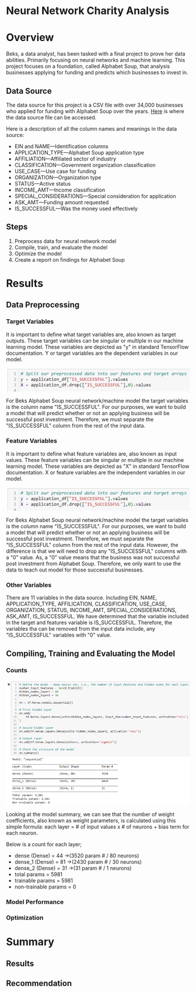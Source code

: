 # Neural Network Charity Analysis

# Overview
Beks, a data analyst, has been tasked with a final project to prove her data abilities. Primarily focusing on neural networks and machine learning. This project focuses on a foundation, called Alphabet Soup, that analysis businesses applying for funding and predicts which businesses to invest in.

## Data Source
The data source for this project is a CSV file with over 34,000 businesses who applied for funding with Alphabet Soup over the years. [Here](https://github.com/Sborresch/Neural_Network_Charity_Analysis/blob/main/charity_data.csv) is where the data source file can be accessed.

Here is a description of all the column names and meanings in the data source:
  - EIN and NAME—Identification columns
  - APPLICATION_TYPE—Alphabet Soup application type
  - AFFILIATION—Affiliated sector of industry
  - CLASSIFICATION—Government organization classification
  - USE_CASE—Use case for funding
  - ORGANIZATION—Organization type
  - STATUS—Active status
  - INCOME_AMT—Income classification
  - SPECIAL_CONSIDERATIONS—Special consideration for application
  - ASK_AMT—Funding amount requested
  - IS_SUCCESSFUL—Was the money used effectively

## Steps
1. Preprocess data for neural network model
2. Compile, train, and evaluate the model
3. Optimize the model
4. Create a report on findings for Alphabet Soup

# Results
## Data Preprocessing
### Target Variables
It is important to define what target variables are, also known as target outputs. These target variables can be singular or multiple in our machine learning model. These variables are depicted as "y" in standard TensorFlow documentation. Y or target variables are the dependent variables in our model.

![Screenshot](https://github.com/Sborresch/Neural_Network_Charity_Analysis/blob/main/Features_Targets.png)

For Beks Alphabet Soup neural network/machine model the target variables is the column name "IS_SUCCESSFUL". For our purposes, we want to build a model that will predict whether or not an applying business will be successful post investment. Therefore, we must separate the "IS_SUCCESSFUL" column from the rest of the input data. 

### Feature Variables
It is important to define what feature variables are, also known as input values. These feature variables can be singular or multiple in our machine learning model. These variables are depicted as "X" in standard TensorFlow documentation. X or feature variables are the independent variables in our model.

![Screenshot](https://github.com/Sborresch/Neural_Network_Charity_Analysis/blob/main/Features_Targets.png)

For Beks Alphabet Soup neural network/machine model the target variables is the column name "IS_SUCCESSFUL". For our purposes, we want to build a model that will predict whether or not an applying business will be successful post investment. Therefore, we must separate the "IS_SUCCESSFUL" column from the rest of the input data. However, the difference is that we will need to drop any "IS_SUCCESSFUL" columns with a "0" value. As, a "0" value means that the business was not successful post investment from Alphabet Soup. Therefore, we only want to use the data to teach out model for those successful businesses.

### Other Variables
There are 11 variables in the data source. Including EIN, NAME, APPLICATION_TYPE, AFFILICATION, CLASSIFICATION, USE_CASE, ORGANIZATION, STATUS, INCOME_AMT, SPECIAL_CONSIDERATIONS, ASK_AMT, IS_SUCCESSFUL. We have determined that the variable included in the target and features variable is IS_SUCCESSFUL. Therefore, the variables tha can be removed from the input data include, any "IS_SUCCESSFUL" variables with "0" value.

## Compiling, Training and Evaluating the Model
### Counts
![Screenshot](https://github.com/Sborresch/Neural_Network_Charity_Analysis/blob/main/Define_Model.png)

Looking at the model summary, we can see that the number of weight coefficients, also known as weight parameters, is calculated using this simple formula:
each layer = # of input values x # of neurons + bias term for each neuron.

Below is a count for each layer;
  - dense (Dense) = 44 ->(3520 param # / 80 neurons)
  - dense_1 (Dense) = 81 ->(2430 param # / 30 neurons)
  - dense_2 (Dense) = 31 ->(31 param # / 1 neurons)
  - total params = 5981
  - trainable params = 5981
  - non-trainable params = 0

### Model Performance

### Optimization

# Summary
## Results

## Recommendation

